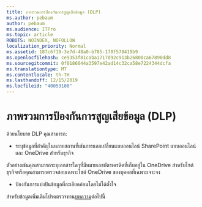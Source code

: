 ```yaml
---
title: ภาพรวมการป้องกันการสูญเสียข้อมูล (DLP)
ms.author: pebaum
author: pebaum
ms.audience: ITPro
ms.topic: article
ROBOTS: NOINDEX, NOFOLLOW
localization_priority: Normal
ms.assetid: 187c6f19-3e7d-48a0-b785-170f578419b9
ms.openlocfilehash: ce9353f81caba1717d92c913b26800ca67890dd8
ms.sourcegitcommit: 0f0186044a3597e42ad14c32ca58e7224344dcfa
ms.translationtype: MT
ms.contentlocale: th-TH
ms.lasthandoff: 12/15/2019
ms.locfileid: "40053100"
---
```

# <a name="data-loss-prevention-dlp-overview"></a>ภาพรวมการป้องกันการสูญเสียข้อมูล (DLP)

ด้วยนโยบาย DLP คุณสามารถ:

- ระบุข้อมูลที่สำคัญในหลายสถานที่เช่นการแลกเปลี่ยนแบบออนไลน์ SharePoint แบบออนไลน์และ OneDrive สำหรับธุรกิจ


ตัวอย่างเช่นคุณสามารถระบุเอกสารใดๆที่มีหมายเลขบัตรเครดิตที่เก็บอยู่ใน OneDrive สำหรับไซต์ธุรกิจหรือคุณสามารถตรวจสอบเฉพาะไซต์ OneDrive ของบุคคลที่เฉพาะเจาะจง

- ป้องกันการแบ่งปันข้อมูลที่ละเอียดอ่อนโดยไม่ได้ตั้งใจ


สำหรับข้อมูลเพิ่มเติมโปรดตรวจทาน[บทความ](https://docs.microsoft.com/office365/securitycompliance/data-loss-prevention-policies)ต่อไปนี้

